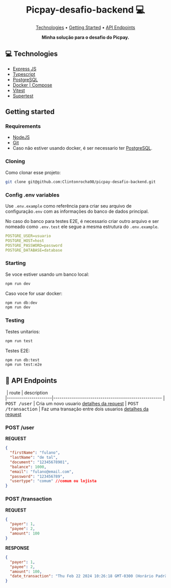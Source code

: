 <h1 align="center" style="font-weight: bold;">Picpay-desafio-backend 💻</h1>

<p align="center">
 <a href="#tech">Technologies</a> • 
 <a href="#started">Getting Started</a> • 
  <a href="#routes">API Endpoints</a>
</p>

<p align="center">
    <b>Minha solução para o desafio do Picpay.</b>
</p>

<h2 id="technologies">💻 Technologies</h2>

- [Express JS](https://expressjs.com)
- [Typescript](https://www.typescriptlang.org)
- [PostgreSQL](https://www.postgresql.org)
- [Docker | Compose](https://www.docker.com)
- [Vitest](https://vitest.dev)
- [Supertest](https://www.npmjs.com/package/supertest)

<h2 id="started">Getting started</h2>

<h3>Requirements</h3>

- [NodeJS](https://nodejs.org/en)
- [Git](https://git-scm.com)
- Caso não estiver usando docker, é ser necessario ter [PostgreSQL](https://www.postgresql.org).

<h3>Cloning</h3>

Como clonar esse projeto:

```bash
git clone git@github.com:Clintonrocha98/picpay-desafio-backend.git
```

<h3>Config .env variables</h2>

Use `.env.example` como referência para criar seu arquivo de configuração`.env` com as informações do banco de dados principal.

No caso do banco para testes E2E, é necessario criar outro arquivo e ser nomeado como `.env.test` ele segue a mesma estrutura do `.env.example`.

```yaml
POSTGRE_USER=usuario
POSTGRE_HOST=host
POSTGRE_PASSWORD=password
POSTGRE_DATABASE=database
```

<h3>Starting</h3>

Se voce estiver usando um banco local:

```bash
npm run dev
```

Caso voce for usar docker:

```bash
npm run db:dev
npm run dev
```

<h3>Testing</h3>

Testes unitarios:

```bash
npm run test
```

Testes E2E:

```bash
npm run db:test
npm run test:e2e
```

<h2 id="routes">📍 API Endpoints</h2>

​
| route | description  
|----------------------|-----------------------------------------------------
| <kbd>POST /user</kbd> | Cria um novo usuario [detalhes da request](#post-user-detail)
| <kbd>POST /transaction</kbd> | Faz uma transação entre dois usuarios [detalhes da request](#post-transaction-detail)

<h3 id="post-user-detail">POST /user</h3>

**REQUEST**

```json
{
  "firstName": "fulano",
  "lastName": "de tal",
  "document": "12345678901",
  "balance": 1000,
  "email": "fulano@email.com",
  "password": "123456789",
  "usertype": "comum" //comum ou lojista
}
```

<h3 id="post-transaction-detail">POST /transaction</h3>

**REQUEST**

```json
{
  "payer": 1,
  "payee": 2,
  "amount": 100
}
```

**RESPONSE**

```json
{
  "payer": 1,
  "payee": 2,
  "amount": 100,
  "date_transaction": "Thu Feb 22 2024 10:26:18 GMT-0300 (Horário Padrão de Brasília)"
}
```

